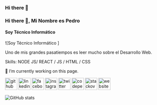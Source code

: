 ### Hi there 👋

<!--
**HGRLatam/HGRLatam** is a ✨ _special_ ✨ repository because its `README.md` (this file) appears on your GitHub profile.

Here are some ideas to get you started:
<!--
- 🔭 I’m currently working on ...
- 🌱 I’m currently learning ...
- 👯 I’m looking to collaborate on ...
- 🤔 I’m looking for help with ...
- 💬 Ask me about ...
- 📫 How to reach me: ...
- 😄 Pronouns: ...
- ⚡ Fun fact: ...
-->
### Hi there 👋, Mi Nombre es Pedro
#### Soy Técnico Informático 
![Soy Técnico Informático ]<!-- (https://cdn.pixabay.com/photo/2016/11/09/15/27/dna-1811955_960_720.jpg)-->

Uno de mis grandes pasatiempos es leer mucho sobre el Desarrollo Web.

Skills: NODE JS/ REACT / JS / HTML / CSS

🔭 I’m currently working on this page. 

[<img src='https://cdn.jsdelivr.net/npm/simple-icons@3.0.1/icons/github.svg' alt='github' height='40'>](https://github.com/HGRLatAm)  [<img src='https://cdn.jsdelivr.net/npm/simple-icons@3.0.1/icons/linkedin.svg' alt='linkedin' height='40'>](https://www.linkedin.com/in/HGRLatAm/)  [<img src='https://cdn.jsdelivr.net/npm/simple-icons@3.0.1/icons/facebook.svg' alt='facebook' height='40'>](https://www.facebook.com/HGRLatAm)  [<img src='https://cdn.jsdelivr.net/npm/simple-icons@3.0.1/icons/instagram.svg' alt='instagram' height='40'>](https://www.instagram.com/HGRLatAm/)  [<img src='https://cdn.jsdelivr.net/npm/simple-icons@3.0.1/icons/twitter.svg' alt='twitter' height='40'>](https://twitter.com/HGRLatAm)  [<img src='https://cdn.jsdelivr.net/npm/simple-icons@3.0.1/icons/codepen.svg' alt='codepen' height='40'>](https://codepen.io/HGRLatAm)  [<img src='https://cdn.jsdelivr.net/npm/simple-icons@3.0.1/icons/stackoverflow.svg' alt='stackoverflow' height='40'>](https://stackoverflow.com/users/HGRLatAm)  [<img src='https://cdn.jsdelivr.net/npm/simple-icons@3.0.1/icons/icloud.svg' alt='website' height='40'>](www.hgrlatam.com)  

![GitHub stats](https://github-readme-stats.vercel.app/api?username=HGRLatAm&show_icons=true)  

